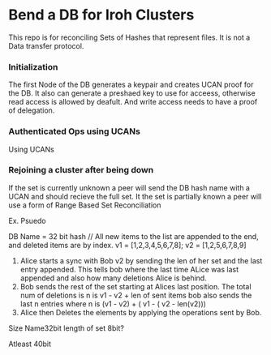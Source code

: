 # Bend a DB for Iroh Clusters

This repo is for reconciling Sets of Hashes that represent files. It is not a Data transfer protocol.

### Initialization 
The first Node of the DB generates a keypair and creates UCAN proof for the DB. It also can generate a preshaed key
to use for acceess, otherwise read access is allowed by deafult. And write access needs to have a proof of delegation. 

### Authenticated Ops using UCANs
Using UCANs

### Rejoining a cluster after being down
If the set is currently unknown a peer will send the DB hash name with a UCAN and should recieve the full set.
It the set is partially known a peer will use a form of Range Based Set Reconciliation 


Ex. Psuedo 

DB Name = 32 bit hash 
// All new items to the list are appended to the end, and deleted items are by index.
v1 = [1,2,3,4,5,6,7,8];
v2 = [1,2,5,6,7,8,9]

1. Alice starts a sync with Bob v2 by sending the len of her set and the last entry appended.
   This tells bob where the last time ALice was last appended and also how many deletions Alice is behind. 
2. Bob sends the rest of the set starting at Alices last position. The total num of deletions is n is v1 - v2 + len of sent items
    bob also sends the last n entries where n is (v1 - v2) + ( v1 - ( v2 - len(v2)))
3. Alice then Deletes the elements by applying the operations sent by Bob.


Size
Name32bit
length of set 8bit?

Atleast 40bit